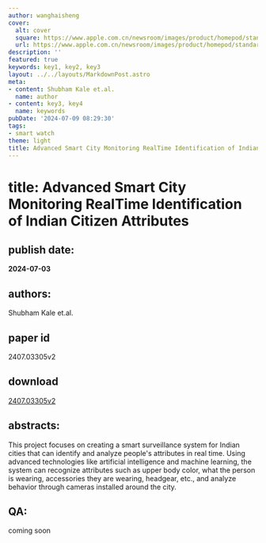 ```yaml
---
author: wanghaisheng
cover:
  alt: cover
  square: https://www.apple.com.cn/newsroom/images/product/homepod/standard/Apple-HomePod-hero-230118_big.jpg.large_2x.jpg
  url: https://www.apple.com.cn/newsroom/images/product/homepod/standard/Apple-HomePod-hero-230118_big.jpg.large_2x.jpg
description: ''
featured: true
keywords: key1, key2, key3
layout: ../../layouts/MarkdownPost.astro
meta:
- content: Shubham Kale et.al.
  name: author
- content: key3, key4
  name: keywords
pubDate: '2024-07-09 08:29:30'
tags:
- smart watch
theme: light
title: Advanced Smart City Monitoring RealTime Identification of Indian Citizen Attributes
---
```


# title: Advanced Smart City Monitoring RealTime Identification of Indian Citizen Attributes 
## publish date: 
**2024-07-03** 
## authors: 
  Shubham Kale et.al. 
## paper id
2407.03305v2
## download
[2407.03305v2](http://arxiv.org/abs/2407.03305v2)
## abstracts:
This project focuses on creating a smart surveillance system for Indian cities that can identify and analyze people's attributes in real time. Using advanced technologies like artificial intelligence and machine learning, the system can recognize attributes such as upper body color, what the person is wearing, accessories they are wearing, headgear, etc., and analyze behavior through cameras installed around the city.
## QA:
coming soon
